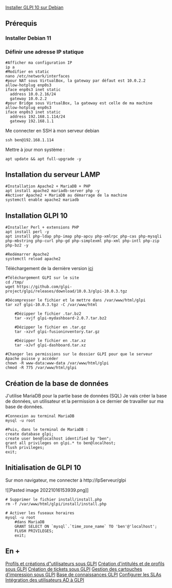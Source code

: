 [Installer GLPI 10 sur Debian](https://zatoufly.fr/installer-glpi-10-sur-debian/)

## Prérequis
### Installer Debian 11

### Définir une adresse IP statique

``` shell
#Afficher ma configuration IP
ip a
#Modifier en static
nano /etc/network/interfaces
#pour NAT sous VirtualBox, la gateway par défaut est 10.0.2.2
allow-hotplug enp0s3
iface enp0s3 inet static
  address 10.0.2.16/24
  gateway 10.0.2.2
#pour Bridge sous VirtualBox, la gateway est celle de ma machine
allow-hotplug enp0s3
iface enp0s3 inet static
  address 192.168.1.114/24
  gateway 192.168.1.1
```

Me connecter en SSH à mon serveur debian
```shell
ssh ben@192.168.1.114
```

Mettre à jour mon système :
``` shell
apt update && apt full-upgrade -y
```

## Installation du serveur LAMP

``` shell
#Installation Apache2 + MariaDB + PHP
apt install apache2 mariadb-server php -y
#Activer Apache2 + MariaDB au démarrage de la machine
systemctl enable apache2 mariadb
```

## Installation GLPI 10
 ```shell
#Installer Perl + extensions PHP
apt install perl -y
apt install php-ldap php-imap php-apcu php-xmlrpc php-cas php-mysqli php-mbstring php-curl php-gd php-simplexml php-xml php-intl php-zip php-bz2 -y

#Redémarrer Apache2
systemctl reload apache2
```

Téléchargement de la dernière version [ici](https://glpi-project.org/downloads/)
``` shell
#Téléchargement GLPI sur le site
cd /tmp/
wget https://github.com/glpi-project/glpi/releases/download/10.0.3/glpi-10.0.3.tgz

#Décompresser le fichier et le mettre dans /var/www/html/glpi
tar xzf glpi-10.0.3.tgz -C /var/www/html

	#Dézipper le fichier .tar.bz2
	tar -xvjf glpi-mydashboard-2.0.7.tar.bz2

	#Dézipper le fichier en .tar.gz
	tar -xzvf glpi-fusioninventory.tar.gz

	#Dézipper le fichier en .tar.xz
	tar -xJvf glpi-dashboard.tar.xz

#Changer les permissions sur le dossier GLPI pour que le serveur Apache puisse y accéder
chown -R www-data:www-data /var/www/html/glpi
chmod -R 775 /var/www/html/glpi
```

## Création de la base de données
J'utilise MariaDB pour la partie base de données (SQL)
Je vais créer la base de données, un utilisateur et la permission à ce dernier de travailler sur ma base de données.

``` shell
#Connexion au terminal MariaDB
mysql -u root

#Puis, dans le terminal de MariaDB :
create database glpi;
create user ben@localhost identified by "ben";
grant all privileges on glpi.* to ben@localhost;
flush privileges;
exit;
```

## Initialisation de GLPI 10

Sur mon navigateur, me connecter à http://IpServeur/glpi

![[Pasted image 20221016153939.png]]



``` shell
# Supprimer le fichier install/install.php
rm -f /var/www/html/glpi/install/install.php

# Activer les fuseaux horaires
mysql -u root  
	#dans MariaDB 
	GRANT SELECT ON `mysql`.`time_zone_name` TO 'ben'@'localhost';  
	FLUSH PRIVILEGES;  
	exit;

```

## En +
[Profils et créations d"utilisateurs sous GLPI](https://www.youtube.com/watch?v=eHxPKm0u04g)
[Création d'intitulés et de profils sous GLPI](https://www.youtube.com/watch?v=zsgo-Yg8gYo)
[Création de tickets sous GLPI](https://www.youtube.com/watch?v=y7hCPVjKVDI)
[Gestion des cartouches d'impression sous GLPI](https://www.youtube.com/watch?v=hZdtdX91Ovg)
[Base de connaissances GLPI](https://www.youtube.com/watch?v=88mOKwYL8PE&feature=youtu.be)
[Configurer les SLAs](https://www.youtube.com/watch?v=e8ANiaLQd2c)
[Intégration des utilisateurs AD à GLPI](https://www.youtube.com/watch?v=VLuY_tCsoyc)

